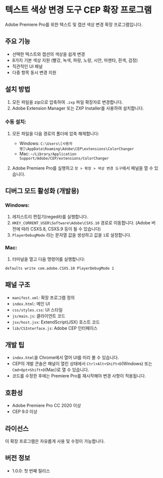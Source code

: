 # 텍스트 색상 변경 도구 CEP 확장 프로그램

Adobe Premiere Pro를 위한 텍스트 및 캡션 색상 변경 확장 프로그램입니다.

## 주요 기능

- 선택한 텍스트와 캡션의 색상을 쉽게 변경
- 8가지 기본 색상 지원 (빨강, 녹색, 파랑, 노랑, 시안, 마젠타, 흰색, 검정)
- 직관적인 UI 패널
- 다중 항목 동시 변경 지원

## 설치 방법

1. 모든 파일을 zip으로 압축하여 `.zxp` 파일 확장자로 변경합니다.
2. Adobe Extension Manager 또는 ZXP Installer를 사용하여 설치합니다.

### 수동 설치:

1. 모든 파일을 다음 경로의 폴더에 압축 해제합니다:

   - Windows: `C:\Users\[사용자명]\AppData\Roaming\Adobe\CEP\extensions\ColorChanger`
   - Mac: `~/Library/Application Support/Adobe/CEP/extensions/ColorChanger`

2. Adobe Premiere Pro를 실행하고 `창 > 확장 > 색상 변경 도구`에서 패널을 열 수 있습니다.

## 디버그 모드 활성화 (개발용)

### Windows:

1. 레지스트리 편집기(regedit)를 실행합니다.
2. `HKEY_CURRENT_USER\Software\Adobe\CSXS.10` 경로로 이동합니다. 
   (Adobe 버전에 따라 CSXS.8, CSXS.9 등이 될 수 있습니다)
3. `PlayerDebugMode` 라는 문자열 값을 생성하고 값을 `1`로 설정합니다.

### Mac:

1. 터미널을 열고 다음 명령어를 실행합니다:

```bash
defaults write com.adobe.CSXS.10 PlayerDebugMode 1
```

## 패널 구조

- `manifest.xml`: 확장 프로그램 정의
- `index.html`: 메인 UI
- `css/styles.css`: UI 스타일
- `js/main.js`: 클라이언트 코드
- `jsx/host.jsx`: ExtendScript(JSX) 호스트 코드
- `lib/CSInterface.js`: Adobe CEP 인터페이스

## 개발 팁

- `index.html`을 Chrome에서 열어 UI를 미리 볼 수 있습니다.
- CEP의 개발 콘솔은 패널이 열린 상태에서 `Ctrl+Alt+Shift+D`(Windows) 또는 `Cmd+Opt+Shift+D`(Mac)로 열 수 있습니다.
- 코드를 수정한 후에는 Premiere Pro를 재시작해야 변경 사항이 적용됩니다.

## 호환성

- Adobe Premiere Pro CC 2020 이상
- CEP 9.0 이상

## 라이선스

이 확장 프로그램은 자유롭게 사용 및 수정이 가능합니다.

## 버전 정보

- 1.0.0: 첫 번째 릴리스 